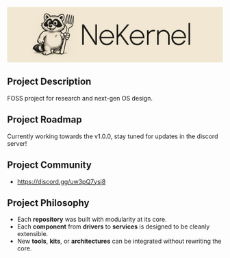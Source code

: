 ![Logo](../NEKERNEL_ORG.png)

## Project Description

FOSS project for research and next-gen OS design.

## Project Roadmap

Currently working towards the v1.0.0, stay tuned for updates in the discord server!

## Project Community

- https://discord.gg/uw3pQ7ysj8

## Project Philosophy 

- Each **repository** was built with modularity at its core.  
- Each **component** from **drivers** to **services** is designed to be cleanly extensible.  
- New **tools**, **kits**, or **architectures** can be integrated without rewriting the core.
